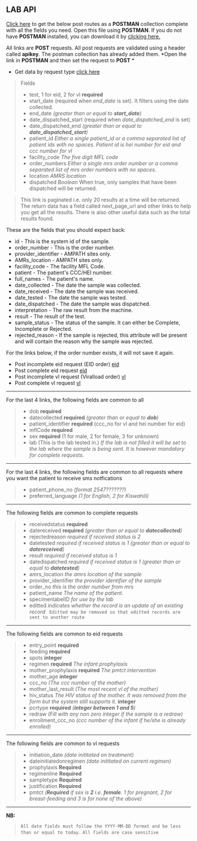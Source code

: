 ## LAB API

[Click here](http://lab.test.nascop.org/download_api) to get the below post routes as a **POSTMAN** collection complete with all the fields you need. Open this file using **POSTMAN**. If you do not have **POSTMAN** installed, you can download it by [clicking here.](https://www.getpostman.com/downloads/)


All links are **POST** requests. All post requests are validated using a header called **apikey**. The postman collection has already added them.
*Open the link in **POSTMAN** and then set the request to **POST** *
- Get data by request type [click here](http://lab.test.nascop.org/api/function)
>Fields
> - test, 1 for eid, 2 for vl **required**
> - start_date (required when *end_date* is set). It filters using the date collected.
> - end_date *(greater than or equal to **start_date**)*
> - date_dispatched_start (required when *date_dispatched_end* is set)
> - date_dispatched_end  *(greater than or equal to **date_dispatched_start**)*
> - patient_id *Either a single patient_id or a comma separated list of patient ids with no spaces. Patient id is hei number for eid and ccc number for vl*
> - facility_code *The five digit MFL code*
> - order_numbers *Either a single mrs order number or a comma separated list of mrs order numbers with no spaces.*
> - location *AMRS location*
> - dispatched *Boolean* When true, only samples that have been dispatched will be returned.

> This link is paginated i.e. only 20 results at a time will be returned. The return data has a field called next_page_url and other links to help you get all the results. There is also other useful data such as the total results found.

These are the fields that you should expect back:
- id - This is the system id of the sample.
- order_number - This is the order number.
- provider_identifier - AMPATH sites only.
- AMRs_location - AMPATH sites only.
- facility_code - The facility MFL Code.
- patient - The patient's CCC/HEI number.
- full_names - The patient's name.
- date_collected - The date the sample was collected.
- date_received - The date the sample was received.
- date_tested - The date the sample was tested.
- date_dispatched - The date the sample was dispatched.
- interpretation - The raw result from the machine.
- result - The result of the test. 
- sample_status - The status of the sample. It can either be Complete, Incomplete or Rejected.
- rejected_reason - If the sample is rejected, this attribute will be present and will contain the reason why the sample was rejected.


For the links below, if the order number exists, it will not save it again.
- Post incomplete eid request (EID order) [eid](http://lab.test.nascop.org/api/eid)
- Post complete eid request [eid](http://lab.test.nascop.org/api/eid_complete)
- Post incomplete vl request (Viralload order) [vl](http://lab.test.nascop.org/api/vl)
- Post complete vl request [vl](http://lab.test.nascop.org/api/vl_complete)

---
For the last 4 links, the following fields are common to all
> - dob **required**
> - datecollected  **required**  *(greater than or equal to **dob**)*
> - patient_identifier  **required** (ccc_no for vl and hei number for eid)
> - mflCode  **required**
> - sex  **required** (1 for male, 2 for female, 3 for unknown)
> - lab (This is the lab tested in.) *If the lab is not filled it will be set to the lab where the sample is being sent. It is however mandatory for complete requests.*

---
For the last 4 links, the following fields are common to all requests where you want the patient to receive sms notfications
> - patient_phone_no  *(format 2547???????)*
> - preferred_language *(1 for English, 2 for Kiswahili)*

---
The following fields are common to complete requests 
>- receivedstatus **required**
>- datereceived **required**  *(greater than or equal to **datecollected**)*
>- rejectedreason *required if received status is 2*
>- datetested *required if received status is 1*  *(greater than or equal to **datereceived**)*
>- result *required if received status is 1*
>- datedispatched *required if received status is 1*  *(greater than or equal to **datetested**)*
>- amrs_location *the amrs location of the sample*
>- provider_identifier *the provider identifier of the sample*
>- order_no *this is the order number from mrs*
>- patient_name *The name of the patient.*
>- specimenlabelID *for use by the lab*
>- editted *indicates whether the record is an update of an existing record*
` Editted may be removed so that editted records are sent to another route`

---
The following fields are common to eid requests
> - entry_point **required**
> - feeding **required**
> - spots **integer**
> - regimen **required** *The infant prophylaxis*
> - mother_prophylaxis **required** *The pmtct intervention*
> - mother_age **integer**
> - ccc_no *(The ccc number of the mother)*
> - mother_last_result *(The most recent vl of the mother)*
> - hiv_status *The HIV status of the mother. It was removed from the form but the system still supports it.* **integer**
> - pcrtype  **required**  *(**integer between 1 and 5**)*
> - redraw *(Fill with any non zero integer if the sample is a redraw)*
> - enrollment_ccc_no *(ccc number of the infant if he/she is already enrolled)*

---
The following fields are common to vl requests
> - initiation_date *(date inititated on treatment)*
> - dateinitiatedonregimen *(date inititated on current regimen)*
> - prophylaxis **Required**
> - regimenline **Required**
> - sampletype **Required**
> - justification **Required**
> - pmtct *(**Required** if sex is **2** i.e. **female**. 1 for pregnant, 2 for breast-feeding and 3 is for none of the above)*


---
**NB:**
> `All date fields must follow the YYYY-MM-DD format and be less than or equal to today.`
> `All fields are case sensitive`



